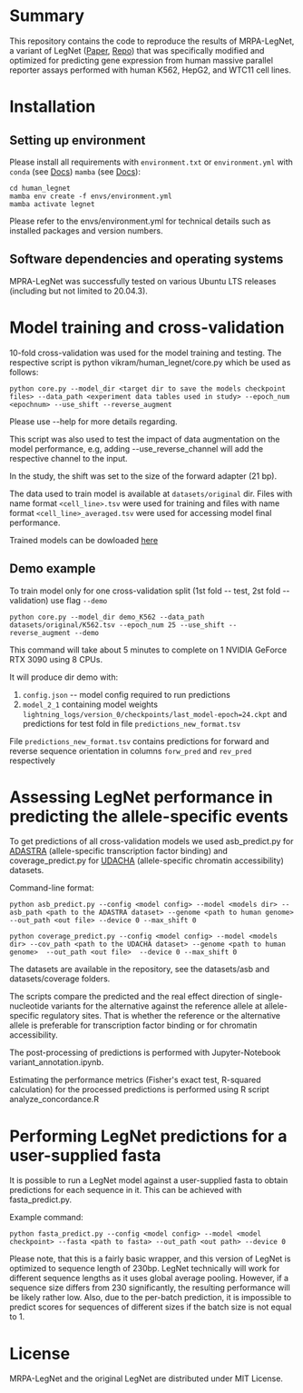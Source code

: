 # Summary

This repository contains the code to reproduce the results of MRPA-LegNet, a variant of LegNet ([Paper](https://doi.org/10.1093/bioinformatics/btad457),
[Repo](https://github.com/autosome-ru/LegNet/)) that was specifically modified and optimized for predicting gene expression from human massive parallel reporter assays 
performed with human K562, HepG2, and WTC11 cell lines.

# Installation

## Setting up environment

Please install all requirements with `environment.txt` or `environment.yml` with `conda` (see [Docs](https://conda.io/projects/conda/en/latest/user-guide/install/index.html)) `mamba` (see [Docs](https://mamba.readthedocs.io/en/latest/mamba-installation.html)):
```
cd human_legnet
mamba env create -f envs/environment.yml 
mamba activate legnet
```

Please refer to the envs/environment.yml  for technical details such as installed packages and version numbers.

## Software dependencies and operating systems

MPRA-LegNet was successfully tested on various Ubuntu LTS releases (including but not limited to 20.04.3).

# Model training and cross-validation

10-fold cross-validation was used for the model training and testing. The respective script is python vikram/human_legnet/core.py which be used as follows:

```
python core.py --model_dir <target dir to save the models checkpoint files> --data_path <experiment data tables used in study> --epoch_num <epochnum> --use_shift --reverse_augment
```

Please use --help for more details regarding.

This script was also used to test the impact of data augmentation on the model performance, e.g, adding --use_reverse_channel will add the respective channel to the input. 

In the study, the shift was set to the size of the forward adapter (21 bp).

The data used to train model is available at `datasets/original` dir. 
Files with name format `<cell_line>.tsv` were used for training and files with name format `<cell_line>_averaged.tsv` were used for accessing model final performance. 

Trained models can be dowloaded [here](https://disk.yandex.ru/d/ABO-qfuYuuqCww)

## Demo example

To train model only for one cross-validation split  (1st fold -- test, 2st fold -- validation) use flag `--demo`

```
python core.py --model_dir demo_K562 --data_path datasets/original/K562.tsv --epoch_num 25 --use_shift --reverse_augment --demo
```

This command will take about 5 minutes to complete on 1 NVIDIA GeForce RTX 3090 using 8 CPUs. 

It will produce dir demo with:

1. `config.json` -- model config required to run predictions
2. `model_2_1` containing model weights `lightning_logs/version_0/checkpoints/last_model-epoch=24.ckpt` and predictions for test fold in file `predictions_new_format.tsv`

File `predictions_new_format.tsv` contains predictions for forward and reverse sequence orientation in columns `forw_pred` and `rev_pred` respectively   


# Assessing LegNet performance in predicting the allele-specific events

To get predictions of all cross-validation models we used asb_predict.py for [ADASTRA](https://adastra.autosome.org) (allele-specific transcription factor binding) and coverage_predict.py for [UDACHA](https://udacha.autosome.org) (allele-specific chromatin accessibility) datasets.

Command-line format:
```
python asb_predict.py --config <model config> --model <models dir> --asb_path <path to the ADASTRA dataset> --genome <path to human genome> --out_path <out file> --device 0 --max_shift 0
```
```
python coverage_predict.py --config <model config> --model <models dir> --cov_path <path to the UDACHA dataset> --genome <path to human genome>  --out_path <out file>  --device 0 --max_shift 0
```
The datasets are available in the repository, see the datasets/asb and datasets/coverage folders.

The scripts compare the predicted and the real effect direction of single-nucleotide variants for the alternative against the reference allele at allele-specific regulatory sites. That is whether the reference or the alternative allele is preferable for transcription factor binding or for chromatin accessibility. 

The post-processing of predictions is performed with Jupyter-Notebook variant_annotation.ipynb.

Estimating the performance metrics (Fisher's exact test, R-squared calculation) for the processed predictions is performed using R script analyze_concordance.R

# Performing LegNet predictions for a user-supplied fasta

It is possible to run a LegNet model against a user-supplied fasta to obtain predictions for each sequence in it. This can be achieved with fasta_predict.py.

Example command:
```
python fasta_predict.py --config <model config> --model <model checkpoint> --fasta <path to fasta> --out_path <out path> --device 0 
```

Please note, that this is a fairly basic wrapper, and this version of LegNet is optimized to sequence length of 230bp.
LegNet technically will work for different sequence lengths as it uses global average pooling. 
However, if a sequence size  differs from 230 significantly, the resulting performance will be likely rather low. 
Also, due to the per-batch prediction, it is impossible to predict scores for sequences of different sizes if the batch size is not equal to 1.

# License

MRPA-LegNet and the original LegNet are distributed under MIT License.
